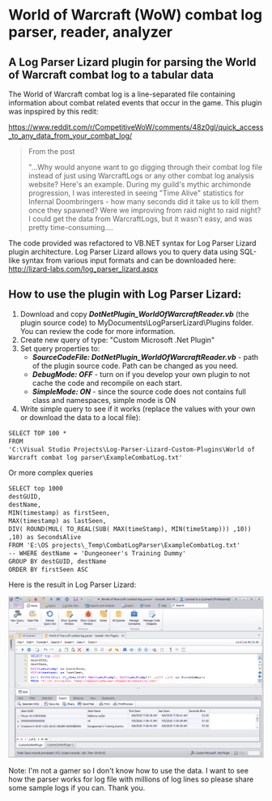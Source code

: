 # World of Warcraft (WoW) combat log parser, reader, analyzer
## A Log Parser Lizard plugin for parsing the World of Warcraft combat log to a tabular data

The World of Warcraft combat log is a line-separated file containing information about combat related events that occur in the game. This plugin was inpspired by this redit:

https://www.reddit.com/r/CompetitiveWoW/comments/48z0gl/quick_access_to_any_data_from_your_combat_log/

> From the post
>
> "...Why would anyone want to go digging through their combat log file instead of just using WarcraftLogs or any other combat log analysis website? Here's an example. During my guild's mythic archimonde progression, I was interested in seeing "Time Alive" statistics for Infernal Doombringers - how many seconds did it take us to kill them once they spawned? Were we improving from raid night to raid night? I could get the data from WarcraftLogs, but it wasn't easy, and was pretty time-consuming....

The code provided was refactored to VB.NET syntax for Log Parser Lizard plugin architecture. Log Parser Lizard allows you to query data using SQL-like syntax from various input formats and can be downloaded here: http://lizard-labs.com/log_parser_lizard.aspx

## How to use the plugin with Log Parser Lizard:

1. Download and copy ***DotNetPlugin_WorldOfWarcraftReader.vb*** (the plugin source code) to MyDocuments\LogParserLizard\Plugins folder. You can review the code for more information.
2. Create new query of type: "Custom Microsoft .Net Plugin"
3. Set query properties to: 
	- ***SourceCodeFile: DotNetPlugin_WorldOfWarcraftReader.vb*** - path of the plugin source code. Path can be changed as you need.
	- ***DebugMode: OFF*** - turn on if you develop your own plugin to not cache the code and recompile on each start.
	- ***SimpleMode: ON*** - since the source code does not contains full class and namespaces, simple mode is ON
4. Write simple query to see if it works (replace the values with your own or download the data to a local file): 

```
SELECT TOP 100 * 
FROM 
'C:\Visual Studio Projects\Log-Parser-Lizard-Custom-Plugins\World of Warcraft combat log parser\ExampleCombatLog.txt'
```

Or more complex queries

```
SELECT top 1000
destGUID, 
destName, 
MIN(timestamp) as firstSeen, 
MAX(timestamp) as lastSeen, 
DIV( ROUND(MUL( TO_REAL(SUB( MAX(timeStamp), MIN(timeStamp))) ,10)) ,10) as SecondsAlive 
FROM 'E:\OS projects\_Temp\CombatLogParser\ExampleCombatLog.txt' 
-- WHERE destName = 'Dungeoneer's Training Dummy' 
GROUP BY destGUID, destName 
ORDER BY firstSeen ASC
```

Here is the result in Log Parser Lizard:

![World of Warcraft combat log parser](WorldOfWarcracftCombatLogParser.png)

Note: I'm not a gamer so I don't know how to use the data. I want to see how the parser works for log file with millions of log lines so please share some sample logs if you can. Thank you. 
